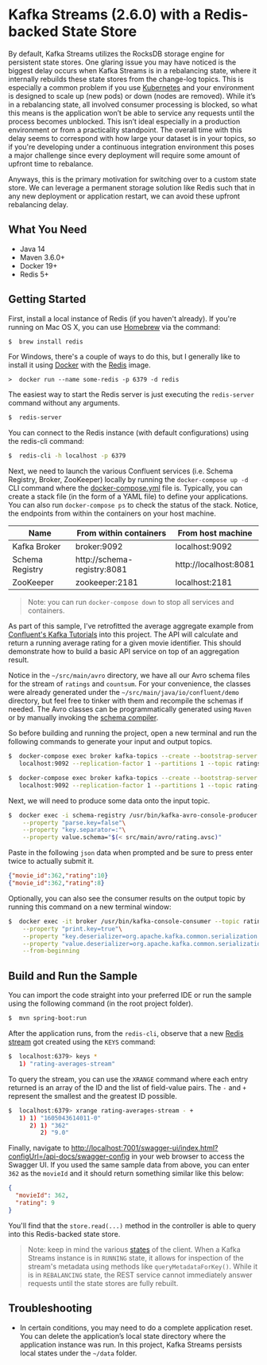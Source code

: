 # Kafka Streams (2.6.0) with a Redis-backed State Store
By default, Kafka Streams utilizes the RocksDB storage engine for persistent state stores. One glaring issue you may have noticed is the biggest delay occurs when Kafka Streams is in a rebalancing state, where it internally rebuilds these state stores from the change-log topics. This is especially a common problem if you use [Kubernetes](https://kubernetes.io) and your environment is designed to scale up (new pods) or down (nodes are removed). While it’s in a rebalancing state, all involved consumer processing is blocked, so what this means is the application won’t be able to service any requests until the process becomes unblocked. This isn’t ideal especially in a production environment or from a practicality standpoint. The overall time with this delay seems to correspond with how large your dataset is in your topics, so if you're developing under a continuous integration environment this poses a major challenge since every deployment will require some amount of upfront time to rebalance.

Anyways, this is the primary motivation for switching over to a custom state store. We can leverage a permanent storage solution like Redis such that in any new deployment or application restart, we can avoid these upfront rebalancing delay.

## What You Need

* Java 14
* Maven 3.6.0+
* Docker 19+
* Redis 5+

## Getting Started
First, install a local instance of Redis (if you haven't already). If you're running on Mac OS X, you can use [Homebrew](https://brew.sh) via the command:

```zsh
$  brew install redis
```

For Windows, there's a couple of ways to do this, but I generally like to install it using [Docker](https://docs.docker.com/docker-for-windows/install) with the [Redis](https://hub.docker.com/_/redis) image.

```pwsh
>  docker run --name some-redis -p 6379 -d redis
```

The easiest way to start the Redis server is just executing the `redis-server` command without any arguments.

```zsh
$  redis-server
```

You can connect to the Redis instance (with default configurations) using the redis-cli command:

```zsh
$  redis-cli -h localhost -p 6379
```

Next, we need to launch the various Confluent services (i.e. Schema Registry, Broker, ZooKeeper) locally by running the `docker-compose up -d` CLI command where the [docker-compose.yml](https://github.com/bchen04/springboot-kafka-streams-rest-api/blob/master/docker-compose.yml) file is. Typically, you can create a stack file (in the form of a YAML file) to define your applications. You can also run `docker-compose ps` to check the status of the stack. Notice, the endpoints from within the containers on your host machine.

| Name | From within containers | From host machine |
| ------------- | ------------- | ------------- |
| Kafka Broker | broker:9092 | localhost:9092 |
| Schema Registry  | http://schema-registry:8081 | http://localhost:8081 |
| ZooKeeper | zookeeper:2181 | localhost:2181 |

> Note: you can run `docker-compose down` to stop all services and containers.

As part of this sample, I've retrofitted the average aggregate example from [Confluent's Kafka Tutorials](https://kafka-tutorials.confluent.io/aggregating-average/kstreams.html) into this project. The API will calculate and return a running average rating for a given movie identifier. This should demonstrate how to build a basic API service on top of an aggregation result.

Notice in the `~/src/main/avro` directory, we have all our Avro schema files for the stream of `ratings` and `countsum`. For your convenience, the classes were already generated under the `~/src/main/java/io/confluent/demo` directory, but feel free to tinker with them and recompile the schemas if needed. The Avro classes can be programmatically generated using `Maven` or by manually invoking the [schema compiler](https://avro.apache.org/docs/1.10.0/gettingstartedjava.html#Compiling+the+schema). 

So before building and running the project, open a new terminal and run the following commands to generate your input and output topics.

```zsh
$  docker-compose exec broker kafka-topics --create --bootstrap-server \
   localhost:9092 --replication-factor 1 --partitions 1 --topic ratings

$  docker-compose exec broker kafka-topics --create --bootstrap-server \
   localhost:9092 --replication-factor 1 --partitions 1 --topic rating-averages
```

Next, we will need to produce some data onto the input topic.

```zsh
$  docker exec -i schema-registry /usr/bin/kafka-avro-console-producer --topic ratings --broker-list broker:9092\
    --property "parse.key=false"\
    --property "key.separator=:"\
    --property value.schema="$(< src/main/avro/rating.avsc)"
 ```
 
Paste in the following `json` data when prompted and be sure to press enter twice to actually submit it.

```json
{"movie_id":362,"rating":10}
{"movie_id":362,"rating":8}
 ```

Optionally, you can also see the consumer results on the output topic by running this command on a new terminal window:

```zsh
$  docker exec -it broker /usr/bin/kafka-console-consumer --topic rating-averages --bootstrap-server broker:9092 \
    --property "print.key=true"\
    --property "key.deserializer=org.apache.kafka.common.serialization.LongDeserializer" \
    --property "value.deserializer=org.apache.kafka.common.serialization.DoubleDeserializer" \
    --from-beginning
```

## Build and Run the Sample

You can import the code straight into your preferred IDE or run the sample using the following command (in the root project folder).

```zsh
$  mvn spring-boot:run
```

After the application runs, from the `redis-cli`, observe that a new [Redis stream](https://redis.io/topics/streams-intro) got created using the `KEYS` command:

```zsh
$  localhost:6379> keys *
   1) "rating-averages-stream"
```

To query the stream, you can use the `XRANGE` command where each entry returned is an array of the ID and the list of field-value pairs. The `-` and `+` represent the smallest and the greatest ID possible.

```zsh
$  localhost:6379> xrange rating-averages-stream - +
   1) 1) "1605043614011-0"
      2) 1) "362"
         2) "9.0"
```

Finally, navigate to [http://localhost:7001/swagger-ui/index.html?configUrl=/api-docs/swagger-config](http://localhost:7001/swagger-ui/index.html?configUrl=/api-docs/swagger-config) in your web browser to access the Swagger UI. If you used the same sample data from above, you can enter `362` as the `movieId` and it should return something similar like this below:

```json
{
  "movieId": 362,
  "rating": 9
}
```

You'll find that the `store.read(...)` method in the controller is able to query into this Redis-backed state store.

> Note: keep in mind the various [states](https://kafka.apache.org/25/javadoc/org/apache/kafka/streams/KafkaStreams.State.html) of the client. When a Kafka Streams instance is in `RUNNING` state, it allows for inspection of the stream's metadata using methods like `queryMetadataForKey()`. While it is in `REBALANCING` state, the REST service cannot immediately answer requests until the state stores are fully rebuilt.

## Troubleshooting

* In certain conditions, you may need to do a complete application reset. You can delete the application’s local state directory where the application instance was run. In this project, Kafka Streams persists local states under the `~/data` folder.
